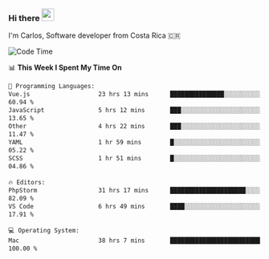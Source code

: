 ### Hi there <img src="https://media.giphy.com/media/hvRJCLFzcasrR4ia7z/giphy.gif" width="25px" height="25px">

I'm Carlos, Software developer from Costa Rica 🇨🇷

[//]: # (<a href="https://app.daily.dev/carum98"><img src="https://github.com/carum98/carum98/blob/main/devcard.svg" width="400" alt="Carlos Umaña Acevedo's Dev Card"/></a>)


<!--START_SECTION:waka-->
![Code Time](http://img.shields.io/badge/Code%20Time-12%2C053%20hrs%2052%20mins-blue)

📊 **This Week I Spent My Time On** 

```text
💬 Programming Languages: 
Vue.js                   23 hrs 13 mins      ███████████████░░░░░░░░░░   60.94 % 
JavaScript               5 hrs 12 mins       ███░░░░░░░░░░░░░░░░░░░░░░   13.65 % 
Other                    4 hrs 22 mins       ███░░░░░░░░░░░░░░░░░░░░░░   11.47 % 
YAML                     1 hr 59 mins        █░░░░░░░░░░░░░░░░░░░░░░░░   05.22 % 
SCSS                     1 hr 51 mins        █░░░░░░░░░░░░░░░░░░░░░░░░   04.86 % 

🔥 Editors: 
PhpStorm                 31 hrs 17 mins      █████████████████████░░░░   82.09 % 
VS Code                  6 hrs 49 mins       ████░░░░░░░░░░░░░░░░░░░░░   17.91 % 

💻 Operating System: 
Mac                      38 hrs 7 mins       █████████████████████████   100.00 % 
```


<!--END_SECTION:waka-->
